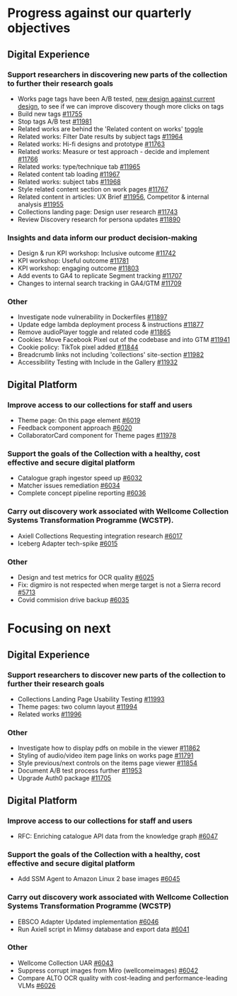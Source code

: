 # Progress against our quarterly objectives

## Digital Experience
### Support researchers in discovering new parts of the collection to further their research goals
- Works page tags have been A/B tested, [new design against current design](https://wellcome.slack.com/archives/C1PK7TS0L/p1748521284575559), to see if we can improve discovery though more clicks on tags
- Build new tags [#11755](https://github.com/wellcomecollection/wellcomecollection.org/issues/11755)
- Stop tags A/B test [#11981](https://github.com/wellcomecollection/wellcomecollection.org/issues/11981)
- Related works are behind the 'Related content on works' [toggle](https://dash.wellcomecollection.org/toggles/)
- Related works: Filter Date results by subject tags [#11964](https://github.com/wellcomecollection/wellcomecollection.org/issues/11964)
- Related works: Hi-fi designs and prototype [#11763](https://github.com/wellcomecollection/wellcomecollection.org/issues/11763)
- Related works: Measure or test approach - decide and implement [#11766](https://github.com/wellcomecollection/wellcomecollection.org/issues/11766)
- Related works: type/technique tab [#11965](https://github.com/wellcomecollection/wellcomecollection.org/issues/11965)
- Related content tab loading [#11967](https://github.com/wellcomecollection/wellcomecollection.org/issues/11967)
- Related works: subject tabs [#11968](https://github.com/wellcomecollection/wellcomecollection.org/issues/11968)
- Style related content section on work pages [#11767](https://github.com/wellcomecollection/wellcomecollection.org/issues/11767)
- Related content in articles: UX Brief [#11956](https://github.com/wellcomecollection/wellcomecollection.org/issues/11956), Competitor & internal analysis [#11955](https://github.com/wellcomecollection/wellcomecollection.org/issues/11955)
- Collections landing page: Design user research [#11743](https://github.com/wellcomecollection/wellcomecollection.org/issues/11743)
- Review Discovery research for persona updates [#11890](https://github.com/wellcomecollection/wellcomecollection.org/issues/11890#event-18079333249)

### Insights and data inform our product decision-making
- Design & run KPI workshop: Inclusive outcome [#11742](https://github.com/wellcomecollection/wellcomecollection.org/issues/11742)
- KPI workshop: Useful outcome [#11781](https://github.com/wellcomecollection/wellcomecollection.org/issues/11781)
- KPI workshop: engaging outcome [#11803](https://github.com/wellcomecollection/wellcomecollection.org/issues/11803)
- Add events to GA4 to replicate Segment tracking [#11707](https://github.com/wellcomecollection/wellcomecollection.org/issues/11707)
- Changes to internal search tracking in GA4/GTM [#11709](https://github.com/wellcomecollection/wellcomecollection.org/issues/11709)

### Other
- Investigate node vulnerability in Dockerfiles [#11897](https://github.com/wellcomecollection/wellcomecollection.org/issues/11897)
- Update edge lambda deployment process & instructions [#11877](https://github.com/wellcomecollection/wellcomecollection.org/issues/11877)
- Remove audioPlayer toggle and related code [#11865](https://github.com/wellcomecollection/wellcomecollection.org/issues/11865)
- Cookies: Move Facebook Pixel out of the codebase and into GTM [#11941](https://github.com/wellcomecollection/wellcomecollection.org/issues/11941)
- Cookie policy: TikTok pixel added [#11844](https://github.com/wellcomecollection/wellcomecollection.org/issues/11844)
- Breadcrumb links not including 'collections' site-section [#11982](https://github.com/wellcomecollection/wellcomecollection.org/issues/11982)
- Accessibility Testing with Include in the Gallery [#11932](http://github.com/wellcomecollection/wellcomecollection.org/issues/11932)

## Digital Platform
### Improve access to our collections for staff and users
- Theme page: On this page element [#6019](https://github.com/wellcomecollection/platform/issues/6019)
- Feedback component approach [#6020](https://github.com/wellcomecollection/platform/issues/6020)
- CollaboratorCard component for Theme pages [#11978](https://github.com/wellcomecollection/wellcomecollection.org/issues/11978)

### Support the goals of the Collection with a healthy, cost effective and secure digital platform
- Catalogue graph ingestor speed up [#6032](https://github.com/wellcomecollection/platform/issues/6032)
- Matcher issues remediation [#6034](https://github.com/wellcomecollection/platform/issues/6034)
- Complete concept pipeline reporting [#6036](https://github.com/wellcomecollection/platform/issues/6036)

### Carry out discovery work associated with Wellcome Collection Systems Transformation Programme (WCSTP).
- Axiell Collections Requesting integration research [#6017](https://github.com/wellcomecollection/platform/issues/6017)
- Iceberg Adapter tech-spike [#6015](https://github.com/wellcomecollection/platform/issues/6015)

### Other
- Design and test metrics for OCR quality [#6025](https://github.com/wellcomecollection/platform/issues/6025)
- Fix: digmiro is not respected when merge target is not a Sierra record [#5713](https://github.com/wellcomecollection/platform/issues/5713)
- Covid commision drive backup [#6035](https://github.com/wellcomecollection/platform/issues/6035)


# Focusing on next

## Digital Experience
### Support researchers to discover new parts of the collection to further their research goals
- Collections Landing Page Usability Testing [#11993](https://github.com/wellcomecollection/wellcomecollection.org/issues/11993)
- Theme pages: two column layout [#11994](https://github.com/wellcomecollection/wellcomecollection.org/issues/11994)
- Related works [#11996](https://github.com/wellcomecollection/wellcomecollection.org/issues/11996)

### Other
- Investigate how to display pdfs on mobile in the viewer [#11862](https://github.com/wellcomecollection/wellcomecollection.org/issues/11862)
- Styling of audio/video item page links on works page [#11791](https://github.com/wellcomecollection/wellcomecollection.org/issues/11791)
- Style previous/next controls on the items page viewer [#11854](https://github.com/wellcomecollection/wellcomecollection.org/issues/11854)
- Document A/B test process further [#11953](https://github.com/wellcomecollection/wellcomecollection.org/issues/11953)
- Upgrade Auth0 package [#11705](https://github.com/wellcomecollection/wellcomecollection.org/issues/11705)

## Digital Platform
### Improve access to our collections for staff and users
- RFC: Enriching catalogue API data from the knowledge graph [#6047](https://github.com/wellcomecollection/platform/issues/6047)

### Support the goals of the Collection with a healthy, cost effective and secure digital platform
- Add SSM Agent to Amazon Linux 2 base images [#6045](https://github.com/wellcomecollection/platform/issues/6045)

### Carry out discovery work associated with Wellcome Collection Systems Transformation Programme (WCSTP)
- EBSCO Adapter Updated implementation [#6046](https://github.com/wellcomecollection/platform/issues/6046)
- Run Axiell script in Mimsy database and export data [#6041](https://github.com/wellcomecollection/platform/issues/6041)

### Other
- Wellcome Collection UAR [#6043](https://github.com/wellcomecollection/platform/issues/6043)
- Suppress corrupt images from Miro (wellcomeimages) [#6042](https://github.com/wellcomecollection/platform/issues/6042)
- Compare ALTO OCR quality with cost-leading and performance-leading VLMs [#6026](https://github.com/wellcomecollection/platform/issues/6026)
